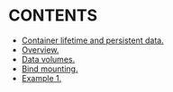 # CONTENTS

- [Container lifetime and persistent data.]()
- [Overview.](https://github.com/Nouvellie/docker-1st/blob/docker/course/03.volumes/overview.md)
- [Data volumes.](https://github.com/Nouvellie/docker-1st/blob/docker/course/03.volumes/data-volumes.md)
- [Bind mounting.](https://github.com/Nouvellie/docker-1st/blob/docker/course/03.volumes/bind-mounting.md)
- [Example 1.](https://github.com/Nouvellie/docker-1st/tree/docker/course/03.volumes/example1)